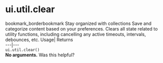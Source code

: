  
#  ui.util.clear 
bookmark_borderbookmark Stay organized with collections  Save and categorize content based on your preferences.
Clears all state related to utility functions, including cancelling any active timeouts, intervals, debounces, etc. 
Usage| Returns  
---|---  
`ui.util.clear()`  
**No arguments.**
Was this helpful?
